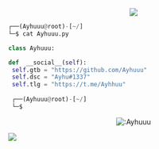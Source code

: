 <!-- <p align=center><img width=90% src="banner.gif"></img></p> -->
<div align="center">
    <a href="https://discord.com/users/830512569122160721" title="Discord Account"><img src="https://lanyard-profile-readme.vercel.app/api/830512569122160721"></a>
</div>

```python
┌──(Ayhuuu@root)-[~/]
└─$ cat Ayhuuu.py

class Ayhuuu:

def  __social__(self):
 self.gtb = "https://github.com/Ayhuuu"
 self.dsc = "Ayhu#1337"
 self.tlg = "https://t.me/Ayhhuu"
  
 ┌──(Ayhuuu@root)-[~/]
 └─$
```
<p align="center"><img src="https://count.getloli.com/get/@:Ayhuuu" alt=":Ayhuuu" /></p>

 



















![](https://raw.githubusercontent.com/Sutil/Sutil/2b2fad3bf54522bb30c8c170591fc68ff51b69e6/github-contribution-grid-snake2.svg)




